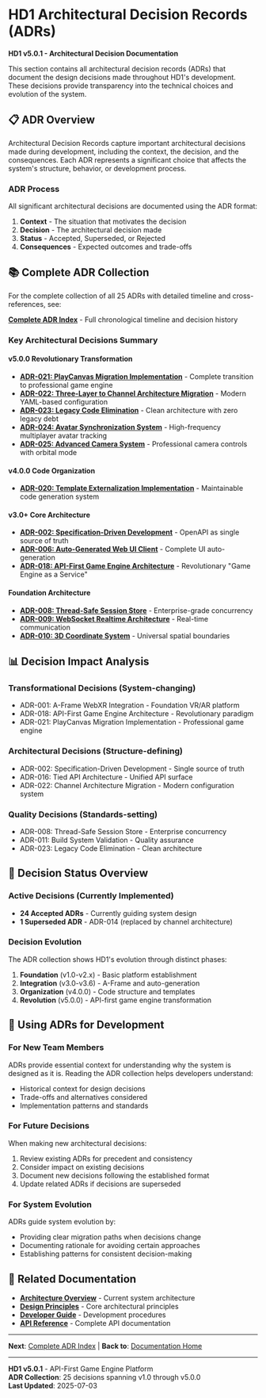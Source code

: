 # HD1 Architectural Decision Records (ADRs)

**HD1 v5.0.1 - Architectural Decision Documentation**

This section contains all architectural decision records (ADRs) that document the design decisions made throughout HD1's development. These decisions provide transparency into the technical choices and evolution of the system.

## 📋 **ADR Overview**

Architectural Decision Records capture important architectural decisions made during development, including the context, the decision, and the consequences. Each ADR represents a significant choice that affects the system's structure, behavior, or development process.

### **ADR Process**
All significant architectural decisions are documented using the ADR format:
1. **Context** - The situation that motivates the decision
2. **Decision** - The architectural decision made
3. **Status** - Accepted, Superseded, or Rejected
4. **Consequences** - Expected outcomes and trade-offs

## 📚 **Complete ADR Collection**

For the complete collection of all 25 ADRs with detailed timeline and cross-references, see:

**[Complete ADR Index](adr/README.md)** - Full chronological timeline and decision history

### **Key Architectural Decisions Summary**

#### **v5.0.0 Revolutionary Transformation**
- **[ADR-021: PlayCanvas Migration Implementation](adr/ADR-021-PlayCanvas-Migration-Implementation.md)** - Complete transition to professional game engine
- **[ADR-022: Three-Layer to Channel Architecture Migration](adr/ADR-022-Three-Layer-to-Channel-Architecture-Migration.md)** - Modern YAML-based configuration
- **[ADR-023: Legacy Code Elimination](adr/ADR-023-Legacy-Code-Elimination-v5.md)** - Clean architecture with zero legacy debt
- **[ADR-024: Avatar Synchronization System](adr/ADR-024-Avatar-Synchronization-System.md)** - High-frequency multiplayer avatar tracking
- **[ADR-025: Advanced Camera System](adr/ADR-025-Advanced-Camera-System.md)** - Professional camera controls with orbital mode

#### **v4.0.0 Code Organization**
- **[ADR-020: Template Externalization Implementation](adr/ADR-020-Template-Externalization-Implementation.md)** - Maintainable code generation system

#### **v3.0+ Core Architecture**
- **[ADR-002: Specification-Driven Development](adr/ADR-002-Specification-Driven-Development.md)** - OpenAPI as single source of truth
- **[ADR-006: Auto-Generated Web UI Client](adr/ADR-006-Auto-Generated-Web-UI-Client.md)** - Complete UI auto-generation
- **[ADR-018: API-First Game Engine Architecture](adr/ADR-018-API-First-Game-Engine-Architecture.md)** - Revolutionary "Game Engine as a Service"

#### **Foundation Architecture**
- **[ADR-008: Thread-Safe Session Store](adr/ADR-008-Thread-Safe-Session-Store.md)** - Enterprise-grade concurrency
- **[ADR-009: WebSocket Realtime Architecture](adr/ADR-009-WebSocket-Realtime-Architecture.md)** - Real-time communication
- **[ADR-010: 3D Coordinate System](adr/ADR-010-3D-Coordinate-System.md)** - Universal spatial boundaries

## 📊 **Decision Impact Analysis**

### **Transformational Decisions** (System-changing)
- ADR-001: A-Frame WebXR Integration - Foundation VR/AR platform
- ADR-018: API-First Game Engine Architecture - Revolutionary paradigm
- ADR-021: PlayCanvas Migration Implementation - Professional game engine

### **Architectural Decisions** (Structure-defining)
- ADR-002: Specification-Driven Development - Single source of truth
- ADR-016: Tied API Architecture - Unified API surface
- ADR-022: Channel Architecture Migration - Modern configuration system

### **Quality Decisions** (Standards-setting)
- ADR-008: Thread-Safe Session Store - Enterprise concurrency
- ADR-011: Build System Validation - Quality assurance
- ADR-023: Legacy Code Elimination - Clean architecture

## 🔄 **Decision Status Overview**

### **Active Decisions** (Currently Implemented)
- **24 Accepted ADRs** - Currently guiding system design
- **1 Superseded ADR** - ADR-014 (replaced by channel architecture)

### **Decision Evolution**
The ADR collection shows HD1's evolution through distinct phases:
1. **Foundation** (v1.0-v2.x) - Basic platform establishment
2. **Integration** (v3.0-v3.6) - A-Frame and auto-generation
3. **Organization** (v4.0.0) - Code structure and templates
4. **Revolution** (v5.0.0) - API-first game engine transformation

## 🎯 **Using ADRs for Development**

### **For New Team Members**
ADRs provide essential context for understanding why the system is designed as it is. Reading the ADR collection helps developers understand:
- Historical context for design decisions
- Trade-offs and alternatives considered
- Implementation patterns and standards

### **For Future Decisions**
When making new architectural decisions:
1. Review existing ADRs for precedent and consistency
2. Consider impact on existing decisions
3. Document new decisions following the established format
4. Update related ADRs if decisions are superseded

### **For System Evolution**
ADRs guide system evolution by:
- Providing clear migration paths when decisions change
- Documenting rationale for avoiding certain approaches
- Establishing patterns for consistent decision-making

## 📖 **Related Documentation**

- **[Architecture Overview](../architecture/overview.md)** - Current system architecture
- **[Design Principles](../architecture/design-principles.md)** - Core architectural principles
- **[Developer Guide](../developer-guide/README.md)** - Development procedures
- **[API Reference](../reference/api-specification.md)** - Complete API documentation

---

**Next**: [Complete ADR Index](adr/README.md) | **Back to**: [Documentation Home](../README.md)

---

**HD1 v5.0.1** - API-First Game Engine Platform  
**ADR Collection**: 25 decisions spanning v1.0 through v5.0.0  
**Last Updated**: 2025-07-03